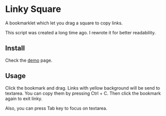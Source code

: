Linky Square
============
A bookmarklet which let you drag a square to copy links.

This script was created a long time ago. I rewrote it for better readability.

Install
-------
Check the [demo][1] page.

[1]: https://rawgit.com/eight04/Linky-Square/master/demo.html

Usage
-----
Click the bookmark and drag. Links with yellow background will be send to textarea. You can copy them by pressing Ctrl + C. Then click the bookmark again to exit linky.

Also, you can press Tab key to focus on textarea.

